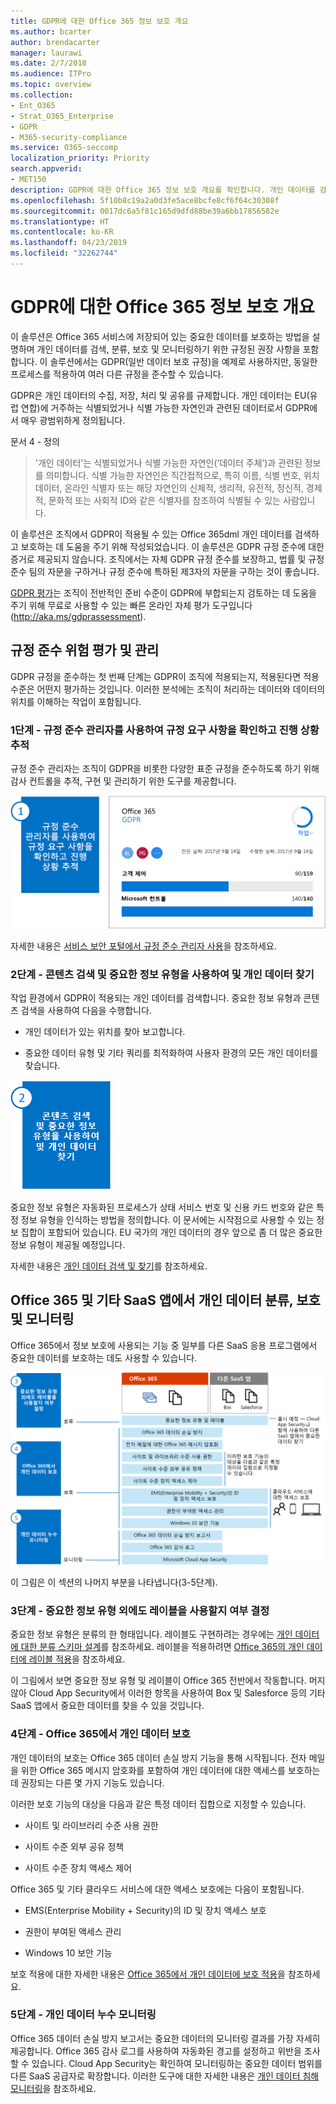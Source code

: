 ```yaml
---
title: GDPR에 대한 Office 365 정보 보호 개요
ms.author: bcarter
author: brendacarter
manager: laurawi
ms.date: 2/7/2018
ms.audience: ITPro
ms.topic: overview
ms.collection:
- Ent_O365
- Strat_O365_Enterprise
- GDPR
- M365-security-compliance
ms.service: O365-seccomp
localization_priority: Priority
search.appverid:
- MET150
description: GDPR에 대한 Office 365 정보 보호 개요를 확인합니다. 개인 데이터를 검색, 분류, 보호 및 모니터링하는 방법을 알아봅니다.
ms.openlocfilehash: 5f10b8c19a2a0d3fe5ace8bcfe8cf6f64c30308f
ms.sourcegitcommit: 0017dc6a5f81c165d9dfd88be39a6bb17856582e
ms.translationtype: HT
ms.contentlocale: ko-KR
ms.lasthandoff: 04/23/2019
ms.locfileid: "32262744"
---
```

# <a name="overview-of-office-365-information-protection-for-gdpr"></a>GDPR에 대한 Office 365 정보 보호 개요

이 솔루션은 Office 365 서비스에 저장되어 있는 중요한 데이터를 보호하는 방법을 설명하며 개인 데이터를 검색, 분류, 보호 및 모니터링하기 위한 규정된 권장 사항을 포함합니다. 이 솔루션에서는 GDPR(일반 데이터 보호 규정)을 예제로 사용하지만, 동일한 프로세스를 적용하여 여러 다른 규정을 준수할 수 있습니다.

GDPR은 개인 데이터의 수집, 저장, 처리 및 공유를 규제합니다. 개인 데이터는 EU(유럽 연합)에 거주하는 식별되었거나 식별 가능한 자연인과 관련된 데이터로서 GDPR에서 매우 광범위하게 정의됩니다.

문서 4 - 정의

> '개인 데이터'는 식별되었거나 식별 가능한 자연인(‘데이터 주체’)과 관련된 정보를 의미합니다. 식별 가능한 자연인은 직간접적으로, 특히 이름, 식별 번호, 위치 데이터, 온라인 식별자 또는 해당 자연인의 신체적, 생리적, 유전적, 정신적, 경제적, 문화적 또는 사회적 ID와 같은 식별자를 참조하여 식별될 수 있는 사람입니다.

이 솔루션은 조직에서 GDPR이 적용될 수 있는 Office 365dml 개인 데이터를 검색하고 보호하는 데 도움을 주기 위해 작성되었습니다. 이 솔루션은 GDPR 규정 준수에 대한 증거로 제공되지 않습니다. 조직에서는 자체 GDPR 규정 준수를 보장하고, 법률 및 규정 준수 팀의 자문을 구하거나 규정 준수에 특하된 제3자의 자문을 구하는 것이 좋습니다.

[GDPR 평가](https://assessment.microsoft.com/gdpr-compliance)는 조직이 전반적인 준비 수준이 GDPR에 부합되는지 검토하는 데 도움을 주기 위해 무료로 사용할 수 있는 빠른 온라인 자체 평가 도구입니다(<http://aka.ms/gdprassessment>).

## <a name="assess-and-manage-your-compliance-risk"></a>규정 준수 위험 평가 및 관리

GDPR 규정을 준수하는 첫 번째 단계는 GDPR이 조직에 적용되는지, 적용된다면 적용 수준은 어떤지 평가하는 것입니다. 이러한 분석에는 조직이 처리하는 데이터와 데이터의 위치를 이해하는 작업이 포함됩니다.

### <a name="step-1--use-compliance-manager-to-view-the-regulation-requirements-and-track-your-progress"></a>1단계 - 규정 준수 관리자를 사용하여 규정 요구 사항을 확인하고 진행 상황 추적

규정 준수 관리자는 조직이 GDPR을 비롯한 다양한 표준 규정을 준수하도록 하기 위해 감사 컨트롤을 추적, 구현 및 관리하기 위한 도구를 제공합니다.

![규정 준수 관리자를 사용하여 요구 사항 확인 및 진행 상황 추적](Media/Overview-image1.png)

자세한 내용은 [서비스 보안 포털에서 규정 준수 관리자 사용](https://support.office.com/ko-KR/article/Use-Compliance-Manager-in-the-Service-Trust-Portal-Preview-5756d342-5af9-4496-82e8-4dd50fa39942)을 참조하세요. 

### <a name="step-2--use-content-search-and-sensitive-information-types-to-find-personal-data"></a>2단계 - 콘텐츠 검색 및 중요한 정보 유형을 사용하여 및 개인 데이터 찾기 

작업 환경에서 GDPR이 적용되는 개인 데이터를 검색합니다. 중요한 정보 유형과 콘텐츠 검색을 사용하여 다음을 수행합니다.

-   개인 데이터가 있는 위치를 찾아 보고합니다.

-   중요한 데이터 유형 및 기타 쿼리를 최적화하여 사용자 환경의 모든 개인 데이터를 찾습니다.

![콘텐츠 검색 및 중요한 정보 유형을 사용하여 개인 데이터 찾기](Media/Overview-image2.png)

중요한 정보 유형은 자동화된 프로세스가 상태 서비스 번호 및 신용 카드 번호와 같은 특정 정보 유형을 인식하는 방법을 정의합니다. 이 문서에는 시작점으로 사용할 수 있는 정보 집합이 포함되어 있습니다. EU 국가의 개인 데이터의 경우 앞으로 좀 더 많은 중요한 정보 유형이 제공될 예정입니다.

자세한 내용은 [개인 데이터 검색 및 찾기](search-for-and-find-personal-data.md)를 참조하세요. 

## <a name="classify-protect-and-monitor-personal-data-in-office-365-and-other-saas-apps"></a>Office 365 및 기타 SaaS 앱에서 개인 데이터 분류, 보호 및 모니터링

Office 365에서 정보 보호에 사용되는 기능 중 일부를 다른 SaaS 응용 프로그램에서 중요한 데이터를 보호하는 데도 사용할 수 있습니다.

![개인 데이터 분류, 보호 및 모니터링](Media/Overview-image3.png)

이 그림은 이 섹션의 나머지 부분을 나타냅니다(3-5단계).

### <a name="step-3--decide-if-you-want-to-use-labels-in-addition-to-sensitive-information-types"></a>3단계 - 중요한 정보 유형 외에도 레이블을 사용할지 여부 결정

중요한 정보 유형은 분류의 한 형태입니다. 레이블도 구현하려는 경우에는 [개인 데이터에 대한 분류 스키마 설계](architect-a-classification-schema-for-personal-data.md)를 참조하세요. 레이블을 적용하려면 [Office 365의 개인 데이터에 레이블 적용](apply-labels-to-personal-data-in-office-365.md)을 참조하세요.

이 그림에서 보면 중요한 정보 유형 및 레이블이 Office 365 전반에서 작동합니다. 머지 않아 Cloud App Security에서 이러한 항목을 사용하여 Box 및 Salesforce 등의 기타 SaaS 앱에서 중요한 데이터를 찾을 수 있을 것입니다.

### <a name="step-4--protect-personal-data-in-office-365"></a>4단계 - Office 365에서 개인 데이터 보호 

개인 데이터의 보호는 Office 365 데이터 손실 방지 기능을 통해 시작됩니다. 전자 메일을 위한 Office 365 메시지 암호화를 포함하여 개인 데이터에 대한 액세스를 보호하는 데 권장되는 다른 몇 가지 기능도 있습니다.

이러한 보호 기능의 대상을 다음과 같은 특정 데이터 집합으로 지정할 수 있습니다.

-   사이트 및 라이브러리 수준 사용 권한

-   사이트 수준 외부 공유 정책

-   사이트 수준 장치 액세스 제어

Office 365 및 기타 클라우드 서비스에 대한 액세스 보호에는 다음이 포함됩니다.

-   EMS(Enterprise Mobility + Security)의 ID 및 장치 액세스 보호

-   권한이 부여된 액세스 관리

-   Windows 10 보안 기능

보호 적용에 대한 자세한 내용은 [Office 365에서 개인 데이터에 보호 적용](apply-protection-to-personal-data-in-office-365.md)을 참조하세요.

### <a name="step-5--monitor-for-leaks-of-personal-data"></a>5단계 - 개인 데이터 누수 모니터링

Office 365 데이터 손실 방지 보고서는 중요한 데이터의 모니터링 결과를 가장 자세히 제공합니다. Office 365 감사 로그를 사용하여 자동화된 경고를 설정하고 위반을 조사할 수 있습니다. Cloud App Security는 확인하여 모니터링하는 중요한 데이터 범위를 다른 SaaS 공급자로 확장합니다. 이러한 도구에 대한 자세한 내용은 [개인 데이터 침해 모니터링](monitor-for-leaks-of-personal-data.md)을 참조하세요.
